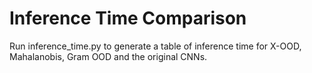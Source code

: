 # Inference Time Comparison

Run inference_time.py to generate a table of inference time for X-OOD, Mahalanobis, Gram OOD and the original CNNs.
